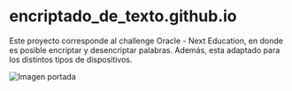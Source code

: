 # encriptado_de_texto.github.io
Este proyecto corresponde al challenge Oracle - Next Education, en donde es posible encriptar y desencriptar palabras. Además, esta adaptado para los distintos tipos de dispositivos.

![Imagen portada](https://github.com/user-attachments/assets/15248366-2921-4a46-93c6-3f0848b9789c)
